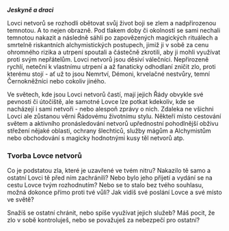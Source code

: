 
***Jeskyně a draci***

Lovci netvorů se rozhodli obětovat svůj život boji se zlem a nadpřirozenou temnotou. A to nejen obrazně. Pod tlakem doby či okolností se sami nechali temnotou nakazit a následně sáhli po zapovězených magických rituálech a smrtelně riskantních alchymistických postupech, jimiž ji v sobě za cenu ohromného rizika a utrpení spoutali a částečně zkrotili, aby ji mohli využívat proti svým nepřátelům. Lovci netvorů jsou děsiví válečníci. Nepřirozeně rychlí, neteční k vlastnímu utrpení a až fanaticky odhodlaní zničit zlo, proti kterému stojí - ať už to jsou Nemrtví, Démoni, krvelačné nestvůry, temní Černokněžníci nebo cokoliv jiného.

Ve světech, kde jsou Lovci netvorů častí, mají jejich Řády obvykle své pevnosti či útočiště, ale samotné Lovce lze potkat kdekoliv, kde se nacházejí i sami netvoři - nebo alespoň zprávy o nich. Zdaleka ne všichni Lovci ale zůstanou věrni Řádovému životnímu stylu. Někteří místo cestování světem a aktivního pronásledování netvorů upřednostní pohodlnější obživu střežení nějaké oblasti, ochrany šlechticů, služby mágům a Alchymistům nebo obchodování s magicky hodnotnými kusy těl netvorů atp.

### Tvorba Lovce netvorů

Co je podstatou zla, které je uzavřené ve tvém nitru? Nakazilo tě samo a ostatní Lovci tě před ním zachránili? Nebo bylo jeho přijetí a vydání se na cestu Lovce tvým rozhodnutím? Nebo se to stalo bez tvého souhlasu, možná dokonce přímo proti tvé vůli? Jak vidíš své poslání Lovce a své místo ve světě?

Snažíš se ostatní chránit, nebo spíše využívat jejich služeb? Máš pocit, že zlo v sobě kontroluješ, nebo se považuješ za nebezpečí pro ostatní?
